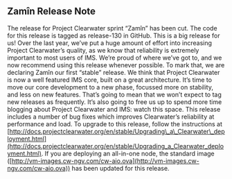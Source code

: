 Zamîn Release Note
------------------
The release for Project Clearwater sprint “Zamîn” has been cut. The code for this release is tagged as release-130 in GitHub. This is a big release for us! Over the last year, we’ve put a huge amount of effort into increasing Project Clearwater’s quality, as we know that reliability is extremely important to most users of IMS. We’re proud of where we’ve got to, and we now recommend using this release whenever possible. To mark that, we are declaring Zamîn our first “stable” release. We think that Project Clearwater is now a well featured IMS core, built on a great architecture. It’s time to move our core development to a new phase, focussed more on stability, and less on new features. That’s going to mean that we won’t expect to tag new releases as frequently. It’s also going to free us up to spend more time blogging about Project Clearwater and IMS: watch this space. This release includes a number of bug fixes which improves Clearwater’s reliability at performance and load. To upgrade to this release, follow the instructions at [http://docs.projectclearwater.org/en/stable/Upgrading\_a\_Clearwater\_deployment.html](http://docs.projectclearwater.org/en/stable/Upgrading_a_Clearwater_deployment.html). If you are deploying an all-in-one node, the standard image ([http://vm-images.cw-ngv.com/cw-aio.ova](http://vm-images.cw-ngv.com/cw-aio.ova)) has been updated for this release.
